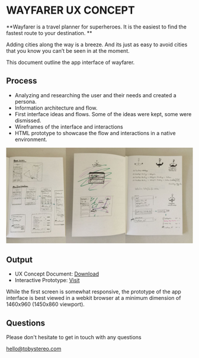 # WAYFARER UX CONCEPT


**Wayfarer is a travel planner for superheroes. It is the easiest to find the fastest route to your destination. **

Adding cities along the way is a breeze. And its just as easy to avoid cities that you know you can’t be seen in at the moment. 

This document outline the app interface of wayfarer.

## Process

 * Analyzing and researching the user and their needs and created a persona. 
 * Information architecture and flow.
 * First interface ideas and flows. Some of the ideas were kept, some were dismissed.
 * Wireframes of the interface and interactions
 * HTML prototype to showcase the flow and interactions in a native environment.

![First Sketches on Paper](/img/process.jpg)

## Output

 * UX Concept Document: [Download](/Wayfarer_UX_Concept_TobiasTreppmann.pdf) 
 * Interactive Prototype: [Visit](http://tobystereo.github.io/wayfarer/) 

 While the first screen is somewhat responsive, the prototype of the app interface is best viewed in a webkit browser at a minimum dimension of 1460x960 (1450x860 viewport).  

 ## Questions

 Please don't hesitate to get in touch with any questions

 [hello@tobystereo.com](mailto:hello@tobystereo.com)